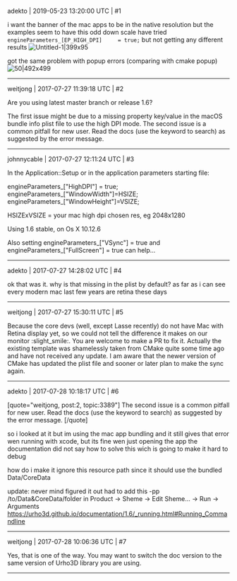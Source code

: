 adekto | 2019-05-23 13:20:00 UTC | #1

i want the banner of the mac apps to be in the native resolution
but the examples seem to have this odd down scale
have tried ```engineParameters_[EP_HIGH_DPI]     = true;``` but not getting any different results
![Untitled-1|399x95](upload://ipx7SGqSNTXvjVvNoPEVQ279rRS.png)

got the same problem with popup errors (comparing with cmake popup)
![50|492x499](upload://ff5ihMCDLRl5qr27eSTnOC8eLjT.png)

-------------------------

weitjong | 2017-07-27 11:39:18 UTC | #2

Are you using latest master branch or release 1.6?

The first issue might be due to a missing property key/value in the macOS bundle info plist file to use the high DPI mode. The second issue is a common pitfall for new user. Read the docs (use the keyword to search) as suggested by the error message.

-------------------------

johnnycable | 2017-07-27 12:11:24 UTC | #3

In the Application::Setup or in the application parameters starting file:

engineParameters_["HighDPI"] = true;
engineParameters_["WindowWidth"]=HSIZE;
engineParameters_["WindowHeight"]=VSIZE;

HSIZExVSIZE = your mac high dpi chosen res, eg 2048x1280

Using 1.6 stable, on Os X 10.12.6

Also setting engineParameters_["VSync"] = true and engineParameters_["FullScreen"] = true can help...

-------------------------

adekto | 2017-07-27 14:28:02 UTC | #4

ok that was it. why is that missing in the plist by default? as far as i can see every modern mac last few years are retina these days

-------------------------

weitjong | 2017-07-27 15:30:11 UTC | #5

Because the core devs (well, except Lasse recently) do not have Mac with Retina display yet, so we could not tell the difference it makes on our monitor :slight_smile:. You are welcome to make a PR to fix it. Actually the existing template was shamelessly taken from CMake quite some time ago and have not received any update. I am aware that the newer version of CMake has updated the plist file and sooner or later plan to make the sync again.

-------------------------

adekto | 2017-07-28 10:18:17 UTC | #6

[quote="weitjong, post:2, topic:3389"]
The second issue is a common pitfall for new user. Read the docs (use the keyword to search) as suggested by the error message.
[/quote]

so i looked at it but im using the mac app bundling and it still gives that error wen running with xcode, but its fine wen just opening the app the documentation did not say how to solve this
wich is going to make it hard to debug

how do i make it ignore this resource path since it should use the bundled Data/CoreData

update:
never mind figured it out
had to add this -pp /to/Data&CoreData/folder 
in Product -> Sheme -> Edit Sheme... -> Run -> Arguments
https://urho3d.github.io/documentation/1.6/_running.html#Running_Commandline

-------------------------

weitjong | 2017-07-28 10:06:36 UTC | #7

Yes, that is one of the way. You may want to switch the doc version to the same version of Urho3D library you are using.

-------------------------

